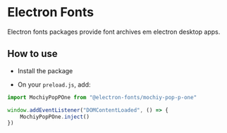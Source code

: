 # Electron Fonts

Electron fonts packages provide font archives em electron desktop apps.

## How to use

* Install the package

* On your `preload.js`, add:

```ts
import MochiyPopPOne from "@electron-fonts/mochiy-pop-p-one"

window.addEventListener("DOMContentLoaded", () => {
    MochiyPopPOne.inject()
})
```
